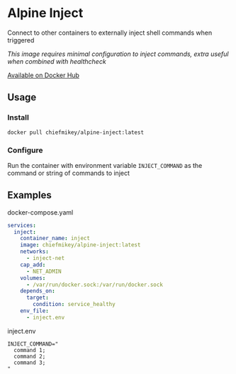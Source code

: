 # **Alpine Inject**

Connect to other containers to externally inject shell commands when triggered

_This image requires minimal configuration to inject commands, extra useful when combined with healthcheck_

[Available on Docker Hub](https://hub.docker.com/r/chiefmikey/alpine-inject)

## Usage

### Install

```shell
docker pull chiefmikey/alpine-inject:latest
```

### Configure

Run the container with environment variable `INJECT_COMMAND` as the command or string of commands to inject

## Examples

docker-compose.yaml

```yaml
services:
  inject:
    container_name: inject
    image: chiefmikey/alpine-inject:latest
    networks:
      - inject-net
    cap_add:
      - NET_ADMIN
    volumes:
      - /var/run/docker.sock:/var/run/docker.sock
    depends_on:
      target:
        condition: service_healthy
    env_file:
      - inject.env
```

inject.env

```env
INJECT_COMMAND="
  command 1;
  command 2;
  command 3;
"
```
